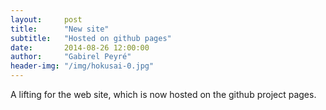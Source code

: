 ```yaml
---
layout:     post
title:      "New site"
subtitle:   "Hosted on github pages"
date:       2014-08-26 12:00:00
author:     "Gabirel Peyré"
header-img: "/img/hokusai-0.jpg"
---
```


A lifting for the web site, which is now hosted on the github project pages. 